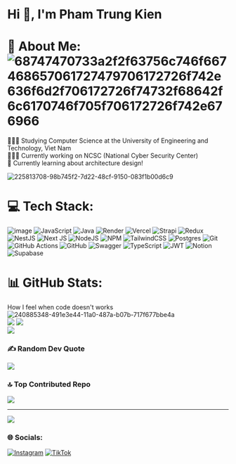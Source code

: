 <h1 align="left">Hi 👋, I'm Pham Trung Kien</h1>

# 💫 About Me: ![68747470733a2f2f63756c746f667468657061727479706172726f742e636f6d2f706172726f74732f68642f6c6170746f705f706172726f742e676966](https://github.com/user-attachments/assets/05d6f175-4b9c-469f-829b-add941f63c90)
👩🏻‍🎓 Studying Computer Science at the University of Engineering and Technology, Viet Nam<br>👨🏻‍💻 Currently working on NCSC (National Cyber Security Center)<br>🐳 Currently learning about architecture design!

![225813708-98b745f2-7d22-48cf-9150-083f1b00d6c9](https://github.com/user-attachments/assets/6f734386-25bd-4705-b929-55da7d3c923c)



# 💻 Tech Stack: 
![image](https://github.com/user-attachments/assets/fbd0afde-d5ac-44fe-8f6f-6f6dcdda7340)
![JavaScript](https://img.shields.io/badge/javascript-%23323330.svg?style=for-the-badge&logo=javascript&logoColor=%23F7DF1E) ![Java](https://img.shields.io/badge/java-%23ED8B00.svg?style=for-the-badge&logo=openjdk&logoColor=white) ![Render](https://img.shields.io/badge/Render-%46E3B7.svg?style=for-the-badge&logo=render&logoColor=white) ![Vercel](https://img.shields.io/badge/vercel-%23000000.svg?style=for-the-badge&logo=vercel&logoColor=white) ![Strapi](https://img.shields.io/badge/strapi-%232E7EEA.svg?style=for-the-badge&logo=strapi&logoColor=white) ![Redux](https://img.shields.io/badge/redux-%23593d88.svg?style=for-the-badge&logo=redux&logoColor=white) ![NestJS](https://img.shields.io/badge/nestjs-%23E0234E.svg?style=for-the-badge&logo=nestjs&logoColor=white) ![Next JS](https://img.shields.io/badge/Next-black?style=for-the-badge&logo=next.js&logoColor=white) ![NodeJS](https://img.shields.io/badge/node.js-6DA55F?style=for-the-badge&logo=node.js&logoColor=white) ![NPM](https://img.shields.io/badge/NPM-%23CB3837.svg?style=for-the-badge&logo=npm&logoColor=white) ![TailwindCSS](https://img.shields.io/badge/tailwindcss-%2338B2AC.svg?style=for-the-badge&logo=tailwind-css&logoColor=white) ![Postgres](https://img.shields.io/badge/postgres-%23316192.svg?style=for-the-badge&logo=postgresql&logoColor=white) ![Git](https://img.shields.io/badge/git-%23F05033.svg?style=for-the-badge&logo=git&logoColor=white) ![GitHub Actions](https://img.shields.io/badge/github%20actions-%232671E5.svg?style=for-the-badge&logo=githubactions&logoColor=white) ![GitHub](https://img.shields.io/badge/github-%23121011.svg?style=for-the-badge&logo=github&logoColor=white) ![Swagger](https://img.shields.io/badge/-Swagger-%23Clojure?style=for-the-badge&logo=swagger&logoColor=white) ![TypeScript](https://img.shields.io/badge/typescript-%23007ACC.svg?style=for-the-badge&logo=typescript&logoColor=white) ![JWT](https://img.shields.io/badge/JWT-black?style=for-the-badge&logo=JSON%20web%20tokens) ![Notion](https://img.shields.io/badge/Notion-%23000000.svg?style=for-the-badge&logo=notion&logoColor=white) ![Supabase](https://img.shields.io/badge/Supabase-3ECF8E?style=for-the-badge&logo=supabase&logoColor=white)
# 📊 GitHub Stats: 
How I feel when code doesn't works <br/>
![240885348-491e3e44-11a0-487a-b07b-717f677bbe4a](https://github.com/user-attachments/assets/4fb16e95-a321-4f48-98d1-94fb4a40041a) <br/>
![](https://github-readme-stats.vercel.app/api?username=Kinebeo&theme=react&hide_border=false&include_all_commits=true&count_private=true)
![](https://github-readme-streak-stats.herokuapp.com/?user=Kinebeo&theme=react&hide_border=false)<br/>
![](https://github-readme-stats.vercel.app/api/top-langs/?username=Kinebeo&theme=react&hide_border=false&include_all_commits=true&count_private=true&layout=compact)

### ✍️ Random Dev Quote
![](https://quotes-github-readme.vercel.app/api?type=horizontal&theme=dark)

### 🔝 Top Contributed Repo
![](https://github-contributor-stats.vercel.app/api?username=Kinebeo&limit=5&theme=react&combine_all_yearly_contributions=true)

---
[![](https://visitcount.itsvg.in/api?id=Kinebeo&icon=0&color=0)](https://visitcount.itsvg.in)

### 🌐 Socials:
[![Instagram](https://img.shields.io/badge/Instagram-%23E4405F.svg?logo=Instagram&logoColor=white)](https://instagram.com/Kienbeovl) [![TikTok](https://img.shields.io/badge/TikTok-%23000000.svg?logo=TikTok&logoColor=white)](https://tiktok.com/@Kienbeovl) 
  
<!-- Proudly created with GPRM ( https://gprm.itsvg.in ) -->
